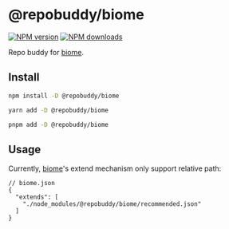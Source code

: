 # @repobuddy/biome

[![NPM version][npm-image]][npm-url]
[![NPM downloads][downloads-image]][downloads-url]

Repo buddy for [biome].

## Install

```sh
npm install -D @repobuddy/biome

yarn add -D @repobuddy/biome

pnpm add -D @repobuddy/biome
```

## Usage

Currently, [biome]'s extend mechanism only support relative path:

```jsonc
// biome.json
{
  "extends": [
    "./node_modules/@repobuddy/biome/recommended.json"
  ]
}

```

[biome]: https://biomejs.dev
[downloads-image]: https://img.shields.io/npm/dm/@repobuddy/biome.svg?style=flat
[downloads-url]: https://npmjs.org/package/@repobuddy/biome
[npm-image]: https://img.shields.io/npm/v/@repobuddy/biome.svg?style=flat
[npm-url]: https://npmjs.org/package/@repobuddy/biome
